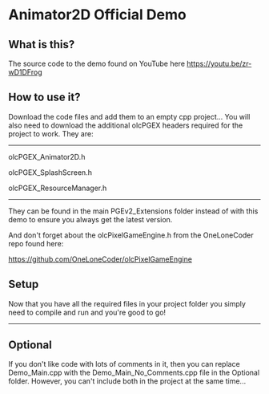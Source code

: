 # Animator2D Official Demo

What is this?
-------------
The source code to the demo found on YouTube here https://youtu.be/zr-wD1DFrog

How to use it?
--------------
Download the code files and add them to an empty cpp project... You will also need
to download the additional olcPGEX headers required for the project to work. They
are:

---------------------
olcPGEX_Animator2D.h

olcPGEX_SplashScreen.h

olcPGEX_ResourceManager.h

----------------------

They can be found in the main PGEv2_Extensions folder instead of with this demo to
ensure you always get the latest version.

And don't forget about the olcPixelGameEngine.h from the OneLoneCoder repo found here:

https://github.com/OneLoneCoder/olcPixelGameEngine

Setup
-----
Now that you have all the required files in your project folder you simply need to
compile and run and you're good to go!

-----------------------

Optional
--------
If you don't like code with lots of comments in it, then you can replace Demo_Main.cpp
with the Demo_Main_No_Comments.cpp file in the Optional folder.  However, you can't
include both in the project at the same time...
